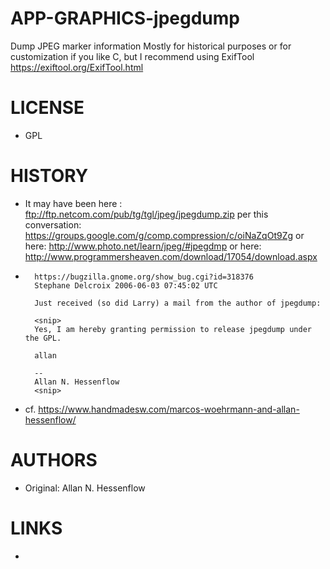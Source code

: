 # APP-GRAPHICS-jpegdump
Dump JPEG marker information
Mostly for historical purposes or for customization if you like C, but I recommend using ExifTool https://exiftool.org/ExifTool.html


LICENSE
===============
* GPL

HISTORY
===============
* It may have been here : ftp://ftp.netcom.com/pub/tg/tgl/jpeg/jpegdump.zip per this conversation: https://groups.google.com/g/comp.compression/c/oiNaZqOt9Zg or here: http://www.photo.net/learn/jpeg/#jpegdmp or here: http://www.programmersheaven.com/download/17054/download.aspx

*       https://bugzilla.gnome.org/show_bug.cgi?id=318376
        Stephane Delcroix 2006-06-03 07:45:02 UTC

        Just received (so did Larry) a mail from the author of jpegdump:

        <snip>
        Yes, I am hereby granting permission to release jpegdump under the GPL.

        allan

        -- 
        Allan N. Hessenflow      
        <snip>
    
*    cf. https://www.handmadesw.com/marcos-woehrmann-and-allan-hessenflow/

 
AUTHORS
===============
* Original: Allan N. Hessenflow

LINKS
===============
* 
